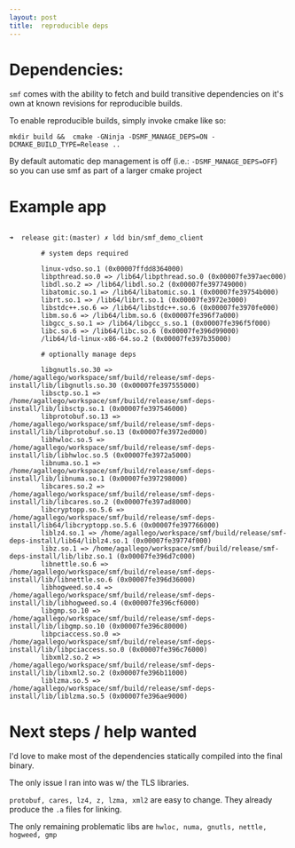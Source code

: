 ```yaml
---
layout: post
title:  reproducible deps 
---
```



# Dependencies: 

`smf` comes with the ability to fetch and build transitive dependencies on it's own at known
revisions for reproducible builds. 

To enable reproducible builds, simply invoke cmake like so:

`mkdir build &&  cmake -GNinja -DSMF_MANAGE_DEPS=ON -DCMAKE_BUILD_TYPE=Release .. `

By default automatic dep management is off (i.e.: `-DSMF_MANAGE_DEPS=OFF`) so you can 
use smf as part of a larger cmake project

# Example app

```

➜  release git:(master) ✗ ldd bin/smf_demo_client 

        # system deps required

        linux-vdso.so.1 (0x00007ffdd8364000)
        libpthread.so.0 => /lib64/libpthread.so.0 (0x00007fe397aec000)
        libdl.so.2 => /lib64/libdl.so.2 (0x00007fe397749000)
        libatomic.so.1 => /lib64/libatomic.so.1 (0x00007fe39754b000)
        librt.so.1 => /lib64/librt.so.1 (0x00007fe3972e3000)
        libstdc++.so.6 => /lib64/libstdc++.so.6 (0x00007fe3970fe000)
        libm.so.6 => /lib64/libm.so.6 (0x00007fe396f7a000)
        libgcc_s.so.1 => /lib64/libgcc_s.so.1 (0x00007fe396f5f000)
        libc.so.6 => /lib64/libc.so.6 (0x00007fe396d99000)
        /lib64/ld-linux-x86-64.so.2 (0x00007fe397b35000)
        
        # optionally manage deps
        
        libgnutls.so.30 => /home/agallego/workspace/smf/build/release/smf-deps-install/lib/libgnutls.so.30 (0x00007fe397555000)
        libsctp.so.1 => /home/agallego/workspace/smf/build/release/smf-deps-install/lib/libsctp.so.1 (0x00007fe397546000)
        libprotobuf.so.13 => /home/agallego/workspace/smf/build/release/smf-deps-install/lib/libprotobuf.so.13 (0x00007fe3972ed000)
        libhwloc.so.5 => /home/agallego/workspace/smf/build/release/smf-deps-install/lib/libhwloc.so.5 (0x00007fe3972a5000)
        libnuma.so.1 => /home/agallego/workspace/smf/build/release/smf-deps-install/lib/libnuma.so.1 (0x00007fe397298000)
        libcares.so.2 => /home/agallego/workspace/smf/build/release/smf-deps-install/lib/libcares.so.2 (0x00007fe397ad8000)
        libcryptopp.so.5.6 => /home/agallego/workspace/smf/build/release/smf-deps-install/lib64/libcryptopp.so.5.6 (0x00007fe397766000)
        liblz4.so.1 => /home/agallego/workspace/smf/build/release/smf-deps-install/lib64/liblz4.so.1 (0x00007fe39774f000)
        libz.so.1 => /home/agallego/workspace/smf/build/release/smf-deps-install/lib/libz.so.1 (0x00007fe396d7c000)
        libnettle.so.6 => /home/agallego/workspace/smf/build/release/smf-deps-install/lib/libnettle.so.6 (0x00007fe396d36000)
        libhogweed.so.4 => /home/agallego/workspace/smf/build/release/smf-deps-install/lib/libhogweed.so.4 (0x00007fe396cf6000)
        libgmp.so.10 => /home/agallego/workspace/smf/build/release/smf-deps-install/lib/libgmp.so.10 (0x00007fe396c80000)
        libpciaccess.so.0 => /home/agallego/workspace/smf/build/release/smf-deps-install/lib/libpciaccess.so.0 (0x00007fe396c76000)
        libxml2.so.2 => /home/agallego/workspace/smf/build/release/smf-deps-install/lib/libxml2.so.2 (0x00007fe396b11000)
        liblzma.so.5 => /home/agallego/workspace/smf/build/release/smf-deps-install/lib/liblzma.so.5 (0x00007fe396ae9000)

```

# Next steps / help wanted

I'd love to make most of the dependencies statically compiled into the final binary. 

The only issue I ran into was w/ the TLS libraries. 

`protobuf, cares, lz4, z, lzma, xml2` are easy to change. They already produce the `.a` files for linking. 

The only remaining problematic libs are `hwloc, numa, gnutls, nettle, hogweed, gmp`

